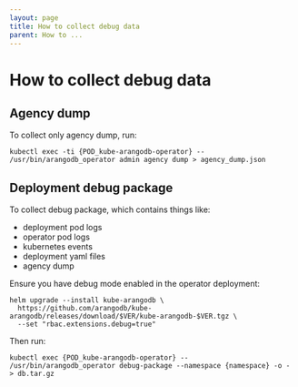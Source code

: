 ```yaml
---
layout: page
title: How to collect debug data
parent: How to ...
---
```


# How to collect debug data

## Agency dump

To collect only agency dump, run:

```shell
kubectl exec -ti {POD_kube-arangodb-operator} -- /usr/bin/arangodb_operator admin agency dump > agency_dump.json
```

## Deployment debug package

To collect debug package, which contains things like:
- deployment pod logs
- operator pod logs
- kubernetes events
- deployment yaml files
- agency dump

Ensure you have debug mode enabled in the operator deployment:
```shell
helm upgrade --install kube-arangodb \
  https://github.com/arangodb/kube-arangodb/releases/download/$VER/kube-arangodb-$VER.tgz \
  --set "rbac.extensions.debug=true"
```
    
Then run:
```shell
kubectl exec {POD_kube-arangodb-operator} -- /usr/bin/arangodb_operator debug-package --namespace {namespace} -o - > db.tar.gz
```
